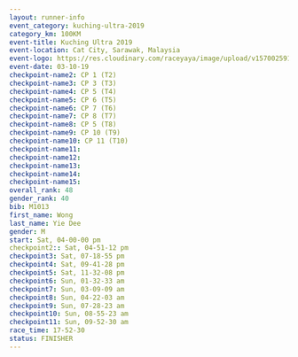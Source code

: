 ```yaml
---
layout: runner-info 
event_category: kuching-ultra-2019 
category_km: 100KM 
event-title: Kuching Ultra 2019
event-location: Cat City, Sarawak, Malaysia 
event-logo: https://res.cloudinary.com/raceyaya/image/upload/v1570025915/logo/kuching_ultra_jsvtue.jpg 
event-date: 03-10-19 
checkpoint-name2: CP 1 (T2) 
checkpoint-name3: CP 3 (T3) 
checkpoint-name4: CP 5 (T4) 
checkpoint-name5: CP 6 (T5) 
checkpoint-name6: CP 7 (T6) 
checkpoint-name7: CP 8 (T7) 
checkpoint-name8: CP 5 (T8) 
checkpoint-name9: CP 10 (T9) 
checkpoint-name10: CP 11 (T10) 
checkpoint-name11:  
checkpoint-name12: 
checkpoint-name13: 
checkpoint-name14: 
checkpoint-name15: 
overall_rank: 48
gender_rank: 40
bib: M1013
first_name: Wong
last_name: Yie Dee
gender: M
start: Sat, 04-00-00 pm
checkpoint2:: Sat, 04-51-12 pm
checkpoint3: Sat, 07-18-55 pm
checkpoint4: Sat, 09-41-28 pm
checkpoint5: Sat, 11-32-08 pm
checkpoint6: Sun, 01-32-33 am
checkpoint7: Sun, 03-09-09 am
checkpoint8: Sun, 04-22-03 am
checkpoint9: Sun, 07-28-23 am
checkpoint10: Sun, 08-55-23 am
checkpoint11: Sun, 09-52-30 am
race_time: 17-52-30
status: FINISHER
---
```

